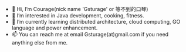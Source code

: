 - 👋 Hi, I’m Courage(nick name 'Gsturage' or 等不到的口琴)
- 👀 I’m interested in  Java development, cooking, fitness.
- 🌱 I’m currently learning distributed architecture, cloud computing, GO language and  power enhancement.
- 📫 You can reach me at email  Gsturage(at)gmail.com if you need anything else from me.

<!---
Gsturage/Gsturage is a ✨ special ✨ repository because its `README.md` (this file) appears on your GitHub profile.
You can click the Preview link to take a look at your changes.
--->
